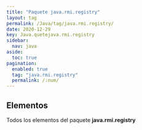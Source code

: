 ```yaml
---
title: "Paquete java.rmi.registry"
layout: tag
permalink: /Java/tag/java.rmi.registry/
date: 2020-12-29
key: Java.quetejava.rmi.registry
sidebar: 
  nav: java
aside: 
  toc: true
pagination: 
  enabled: true
  tag: "java.rmi.registry"
  permalink: /:num/
---
```


<h2>Elementos</h2>
Todos los elementos del paquete <strong>java.rmi.registry</strong>
